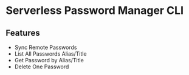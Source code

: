 # Serverless Password Manager CLI


## Features

 - Sync Remote Passwords
 - List All Passwords Alias/Title
 - Get Password by Alias/Title
 - Delete One Password
 
